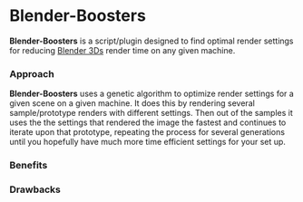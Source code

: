 # Blender-Boosters
**Blender-Boosters** is a script/plugin designed to find optimal render settings for reducing [Blender 3Ds](https://www.blender.org/) render time on any given machine.


### Approach 

**Blender-Boosters** uses a genetic algorithm to optimize render settings for a given scene on a given machine. It does this by rendering several sample/prototype renders with different settings. Then out of the samples it uses the the settings that rendered the image the fastest and continues to iterate upon that prototype, repeating the process for several generations until you hopefully have much more time efficient settings for your set up.


### Benefits


### Drawbacks 
